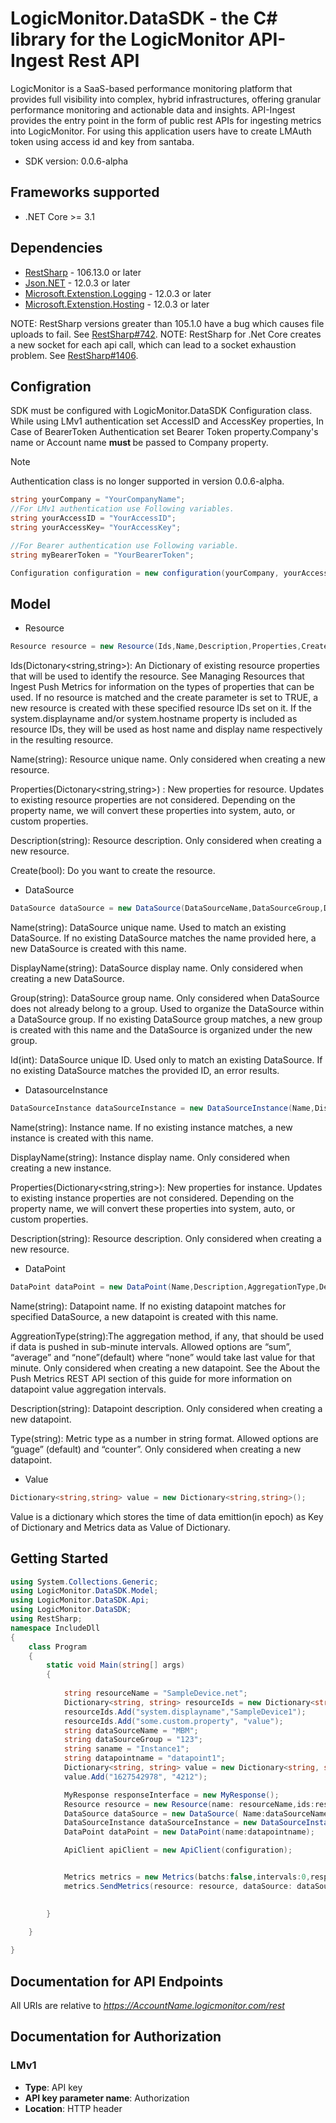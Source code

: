 # LogicMonitor.DataSDK - the C# library for the LogicMonitor API-Ingest Rest API
LogicMonitor is a SaaS-based performance monitoring platform that provides full visibility into complex, hybrid 
infrastructures, offering granular performance monitoring and actionable data and insights. API-Ingest provides the 
entry point in the form of public rest APIs for ingesting metrics into LogicMonitor. For using this application users 
have to create LMAuth token using access id and key from santaba.

- SDK version: 0.0.6-alpha

<a name="frameworks-supported"></a>
## Frameworks supported
- .NET Core >= 3.1

<a name="dependencies"></a>
## Dependencies

- [RestSharp](https://www.nuget.org/packages/RestSharp) - 106.13.0 or later
- [Json.NET](https://www.nuget.org/packages/Newtonsoft.Json/) - 12.0.3 or later
- [Microsoft.Extenstion.Logging](https://www.nuget.org/packages/Newtonsoft.Json/) - 12.0.3 or later
- [Microsoft.Extenstion.Hosting](https://www.nuget.org/packages/Newtonsoft.Json/) - 12.0.3 or later

NOTE: RestSharp versions greater than 105.1.0 have a bug which causes file uploads to fail. See [RestSharp#742](https://github.com/restsharp/RestSharp/issues/742).
NOTE: RestSharp for .Net Core creates a new socket for each api call, which can lead to a socket exhaustion problem. See [RestSharp#1406](https://github.com/restsharp/RestSharp/issues/1406).

<a name="Configration"></a>
## Configration

SDK must be configured with LogicMonitor.DataSDK Configuration class. 
While using LMv1 authentication set AccessID and AccessKey properties, In Case of BearerToken Authentication set Bearer Token property.Company's name or Account name <b> must </b> be passed to Company property.

>[!Note]
>Authentication class is no longer supported in version 0.0.6-alpha.

```csharp
string yourCompany = "YourCompanyName";
//For LMv1 authentication use Following variables.
string yourAccessID = "YourAccessID";
string yourAccessKey= "YourAccessKey";

//For Bearer authentication use Following variable.
string myBearerToken = "YourBearerToken";

Configuration configuration = new configuration(yourCompany, yourAccessID, yourAccessKey);
```
<a name="Model"></a>
## Model
- Resource

```csharp
Resource resource = new Resource(Ids,Name,Description,Properties,Create);
```
Ids(Dictonary<string,string>): An Dictionary of existing resource properties that will be used to identify the resource. See Managing Resources 
that Ingest Push Metrics for information on the types of properties that can be used. If no resource is matched and the 
create parameter is set to TRUE, a new resource is created with these specified resource IDs set on it. If the 
system.displayname and/or system.hostname property is included as resource IDs, they will be used as host name and 
display name respectively in the resulting resource.

Name(string): Resource unique name. Only considered when creating a new resource.

Properties(Dictonary<string,string>) : New properties for resource. Updates to existing resource properties are not considered. Depending on the property name,
we will convert these properties into system, auto, or custom properties.

Description(string):  Resource description. Only considered when creating a new resource.

Create(bool): Do you want to create the resource.

- DataSource
```csharp
DataSource dataSource = new DataSource(DataSourceName,DataSourceGroup,DisplayName,Id );
```
Name(string):  DataSource unique name. Used to match an existing DataSource. If no existing DataSource matches the name provided
here, a new DataSource is created with this name.

DisplayName(string): DataSource display name. Only considered when creating a new DataSource.

Group(string): DataSource group name. Only considered when DataSource does not already belong to a group. Used to organize the
DataSource within a DataSource group. If no existing DataSource group matches, a new group is created with this name 
and the DataSource is organized under the new group.

Id(int): DataSource unique ID. Used only to match an existing DataSource. If no existing DataSource matches the provided ID, 
an error results.


- DatasourceInstance
```csharp
DataSourceInstance dataSourceInstance = new DataSourceInstance(Name,DisplayName,Description,Properties);
```
Name(string): Instance name. If no existing instance matches, a new instance is created with this name.

DisplayName(string): Instance display name. Only considered when creating a new instance.

Properties(Dictionary<string,string>): New properties for instance. Updates to existing instance properties are not considered. Depending on the 
property name, we will convert these properties into system, auto, or custom properties.

Description(string):  Resource description. Only considered when creating a new resource.

- DataPoint
```csharp
DataPoint dataPoint = new DataPoint(Name,Description,AggregationType,Description);
```
Name(string): Datapoint name. If no existing datapoint matches for specified DataSource, a new datapoint is created with this 
name.

AggreationType(string):The aggregation method, if any, that should be used if data is pushed in sub-minute intervals. Allowed options are 
“sum”, “average” and “none”(default) where “none” would take last value for that minute. 
Only considered when creating a new datapoint. See the About the Push Metrics REST API section of this guide for more 
information on datapoint value aggregation intervals.

Description(string): Datapoint description. Only considered when creating a new datapoint.

Type(string): Metric type as a number in string format. Allowed options are “guage” (default) and “counter”. Only considered 
when creating a new datapoint.

- Value
```csharp
Dictionary<string,string> value = new Dictionary<string,string>();
```
Value is a dictionary which stores the time of data emittion(in epoch) as Key of Dictionary and Metrics data as Value of Dictionary.

<a name="getting-started"></a>
## Getting Started

```csharp
using System.Collections.Generic;
using LogicMonitor.DataSDK.Model;
using LogicMonitor.DataSDK.Api;
using LogicMonitor.DataSDK;
using RestSharp;
namespace IncludeDll
{
    class Program 
    {
        static void Main(string[] args)
        {
            
            string resourceName = "SampleDevice.net";
            Dictionary<string, string> resourceIds = new Dictionary<string, string>();
            resourceIds.Add("system.displayname","SampleDevice1");
            resourceIds.Add("some.custom.property", "value");
            string dataSourceName = "MBM";
            string dataSourceGroup = "123";
            string saname = "Instance1";
            string datapointname = "datapoint1";
            Dictionary<string, string> value = new Dictionary<string, string>();
            value.Add("1627542978", "4212");

            MyResponse responseInterface = new MyResponse();
            Resource resource = new Resource(name: resourceName,ids:resourceIds);
            DataSource dataSource = new DataSource( Name:dataSourceName, Group: dataSourceGroup);
            DataSourceInstance dataSourceInstance = new DataSourceInstance(name: saname);
            DataPoint dataPoint = new DataPoint(name:datapointname);

            ApiClient apiClient = new ApiClient(configuration);


            Metrics metrics = new Metrics(batchs:false,intervals:0,responseInterface, apiClients);
            metrics.SendMetrics(resource: resource, dataSource: dataSource, dataSourceInstance: dataSourceInstance, dataPoint: dataPoint, values: value);

            
        }

    }
    
}
```

<a name="documentation-for-api-endpoints"></a>
## Documentation for API Endpoints

All URIs are relative to *https://AccountName.logicmonitor.com/rest*


<a name="documentation-for-authorization"></a>
## Documentation for Authorization

<a name="LMv1"></a>
### LMv1

- **Type**: API key
- **API key parameter name**: Authorization
- **Location**: HTTP header

